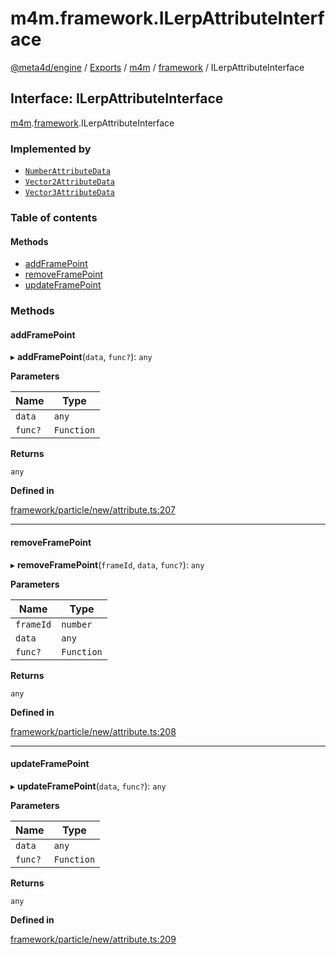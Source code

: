 # m4m.framework.ILerpAttributeInterface

[@meta4d/engine](../) / [Exports](../modules/) / [m4m](../modules/m4m.md) / [framework](../modules/m4m.framework.md) / ILerpAttributeInterface

## Interface: ILerpAttributeInterface

[m4m](../modules/m4m.md).[framework](../modules/m4m.framework.md).ILerpAttributeInterface

### Implemented by

* [`NumberAttributeData`](../classes/m4m.framework.NumberAttributeData.md)
* [`Vector2AttributeData`](../classes/m4m.framework.Vector2AttributeData.md)
* [`Vector3AttributeData`](../classes/m4m.framework.Vector3AttributeData.md)

### Table of contents

#### Methods

* [addFramePoint](m4m.framework.ILerpAttributeInterface.md#addframepoint)
* [removeFramePoint](m4m.framework.ILerpAttributeInterface.md#removeframepoint)
* [updateFramePoint](m4m.framework.ILerpAttributeInterface.md#updateframepoint)

### Methods

#### addFramePoint

▸ **addFramePoint**(`data`, `func?`): `any`

**Parameters**

| Name    | Type       |
| ------- | ---------- |
| `data`  | `any`      |
| `func?` | `Function` |

**Returns**

`any`

**Defined in**

[framework/particle/new/attribute.ts:207](https://github.com/meta4d-me/meta4d-engine/blob/cf6bfe6/src/framework/particle/new/attribute.ts#L207)

***

#### removeFramePoint

▸ **removeFramePoint**(`frameId`, `data`, `func?`): `any`

**Parameters**

| Name      | Type       |
| --------- | ---------- |
| `frameId` | `number`   |
| `data`    | `any`      |
| `func?`   | `Function` |

**Returns**

`any`

**Defined in**

[framework/particle/new/attribute.ts:208](https://github.com/meta4d-me/meta4d-engine/blob/cf6bfe6/src/framework/particle/new/attribute.ts#L208)

***

#### updateFramePoint

▸ **updateFramePoint**(`data`, `func?`): `any`

**Parameters**

| Name    | Type       |
| ------- | ---------- |
| `data`  | `any`      |
| `func?` | `Function` |

**Returns**

`any`

**Defined in**

[framework/particle/new/attribute.ts:209](https://github.com/meta4d-me/meta4d-engine/blob/cf6bfe6/src/framework/particle/new/attribute.ts#L209)
